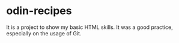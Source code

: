 # odin-recipes
It is a project to show my basic HTML skills. It was a good practice, especially on the usage of Git.